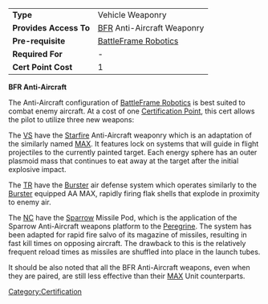 |                        |                                                          |
| ---------------------- | -------------------------------------------------------- |
| **Type**               | Vehicle Weaponry                                         |
| **Provides Access To** | [BFR](/BFR "wikilink") Anti-Aircraft Weaponry            |
| **Pre-requisite**      | [BattleFrame Robotics](/BattleFrame_Robotics "wikilink") |
| **Required For**       | \-                                                       |
| **Cert Point Cost**    | 1                                                        |

**BFR Anti-Aircraft**

The Anti-Aircraft configuration of [BattleFrame
Robotics](/BattleFrame_Robotics "wikilink") is best suited to combat
enemy aircraft. At a cost of one [Certification
Point](/Certification_Point "wikilink"), this cert allows the pilot to
utilize three new weapons:

The [VS](/VS "wikilink") have the [Starfire](</Starfire_(BFR)> "wikilink")
Anti-Aircraft weaponry which is an adaptation of the similarly named
[MAX](/Starfire "wikilink"). It features lock on systems that will guide
in flight projectiles to the currently painted target. Each energy
sphere has an outer plasmoid mass that continues to eat away at the
target after the initial explosive impact.

The [TR](/TR "wikilink") have the [Burster](</Burster_(BFR)> "wikilink") air
defense system which operates similarly to the
[Burster](/Burster "wikilink") equipped AA MAX, rapidly firing flak
shells that explode in proximity to enemy air.

The [NC](/NC "wikilink") have the [Sparrow](</Sparrow_(BFR)> "wikilink")
Missile Pod, which is the application of the Sparrow Anti-Aircraft
weapons platform to the [Peregrine](/Peregrine "wikilink"). The system
has been adapted for rapid fire salvo of its magazine of missiles,
resulting in fast kill times on opposing aircraft. The drawback to this
is the relatively frequent reload times as missiles are shuffled into
place in the launch tubes.

It should be also noted that all the BFR Anti-Aircraft weapons, even
when they are paired, are still less effective than their
[MAX](/MAX "wikilink") Unit counterparts.

[Category:Certification](/Category:Certification "wikilink")
